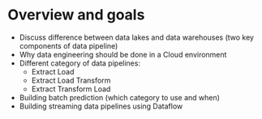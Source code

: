 # Overview and goals

- Discuss difference between data lakes and data warehouses (two key components of data pipeline)
- Why data engineering should be done in a Cloud environment
- Different category of data pipelines:
  - Extract Load
  - Extract Load Transform
  - Extract Transform Load
- Building batch prediction (which category to use and when)
- Building streaming data pipelines using Dataflow
